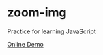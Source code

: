 # zoom-img
Practice for learning JavaScript 

<a href="https://parniazarinweb.github.io/zoom-img/">Online Demo</a>
